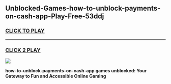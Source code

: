 
## Unblocked-Games-how-to-unblock-payments-on-cash-app-Play-Free-53ddj
<h3>
<a href="https://premium76.site?title=how-to-unblock-payments-on-cash-app&ref=10A">CLICK TO PLAY</a></h3>
<hr>

<h3>
<a href="https://premium76.site?title=how-to-unblock-payments-on-cash-app&ref=10A">CLICK 2 PLAY</a>
  
</h3>

<a href="https://premium76.site?title=how-to-unblock-payments-on-cash-app&ref=10A"><img src="https://clearcache.store/games.png"></a>


**how-to-unblock-payments-on-cash-app games unblocked: Your Gateway to Fun and Accessible Online Gaming**
